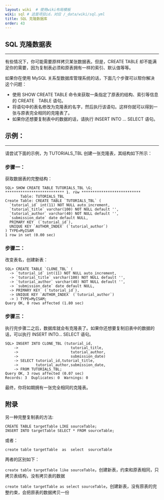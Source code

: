 ```yaml
---
layout: wiki  # 使用wiki布局模板
wiki: sql # 这是项目id，对应 /_data/wiki/sql.yml
title: SQL 克隆数据库
order: 43
---
```


## SQL 克隆数据表

------

有些情况下，你可能需要原样拷贝某张数据表。但是，CREATE TABLE 却不能满足你的需要，因为复制表必须和原表拥有一样的索引、默认值等等。

如果你在使用 MySQL 关系型数据库管理系统的话，下面几个步骤可以帮你解决这个问题：

- 使用 SHOW CREATE TABLE 命令来获取一条指定了原表的结构、索引等信息的 CREATE　TABLE 语句。
- 将语句中的表名修改为克隆表的名字，然后执行该语句。这样你就可以得到一张与原表完全相同的克隆表了。
- 如果你还想要复制表中的数据的话，请执行 INSERT INTO ... SELECT 语句。

## 示例：

------

请尝试下面的示例，为 TUTORIALS_TBL 创建一张克隆表，其结构如下所示：

### 步骤一：

获取数据表的完整结构：

```
SQL> SHOW CREATE TABLE TUTORIALS_TBL \G;
*************************** 1. row ***************************
       Table: TUTORIALS_TBL
Create Table: CREATE TABLE `TUTORIALS_TBL` (
  `tutorial_id` int(11) NOT NULL auto_increment,
  `tutorial_title` varchar(100) NOT NULL default '',
  `tutorial_author` varchar(40) NOT NULL default '',
  `submission_date` date default NULL,
  PRIMARY KEY  (`tutorial_id`),
  UNIQUE KEY `AUTHOR_INDEX` (`tutorial_author`)
) TYPE=MyISAM
1 row in set (0.00 sec)
```

### 步骤二：

改变表名，创建新表：

```
SQL> CREATE TABLE `CLONE_TBL` (
  -> `tutorial_id` int(11) NOT NULL auto_increment,
  -> `tutorial_title` varchar(100) NOT NULL default '',
  -> `tutorial_author` varchar(40) NOT NULL default '',
  -> `submission_date` date default NULL,
  -> PRIMARY KEY  (`tutorial_id`),
  -> UNIQUE KEY `AUTHOR_INDEX` (`tutorial_author`)
  -> ) TYPE=MyISAM;
Query OK, 0 rows affected (1.80 sec)
```

### 步骤三：

执行完步骤二之后，数据库就会有克隆表了。如果你还想要复制旧表中的数据的话，可以执行 INSERT INTO... SELECT 语句。

```
SQL> INSERT INTO CLONE_TBL (tutorial_id,
    ->                        tutorial_title,
    ->                        tutorial_author,
    ->                        submission_date)
    -> SELECT tutorial_id,tutorial_title,
    ->        tutorial_author,submission_date,
    -> FROM TUTORIALS_TBL;
Query OK, 3 rows affected (0.07 sec)
Records: 3  Duplicates: 0  Warnings: 0
```

最终，你将如期拥有一张完全相同的克隆表。

## 附录

另一种完整复制表的方法:

```
CREATE TABLE targetTable LIKE sourceTable;
INSERT INTO targetTable SELECT * FROM sourceTable;
```

或者：

```
create table targetTable  as  select  sourceTable
```

两者的区别如下：

`create table targetTable like sourceTable`，创建新表，约束和原表相同，只拷贝表结构，没有拷贝表的数据

`create table targetTable as select sourceTable`，创建新表，没有原表的完整约束，会把原表的数据拷贝一份
